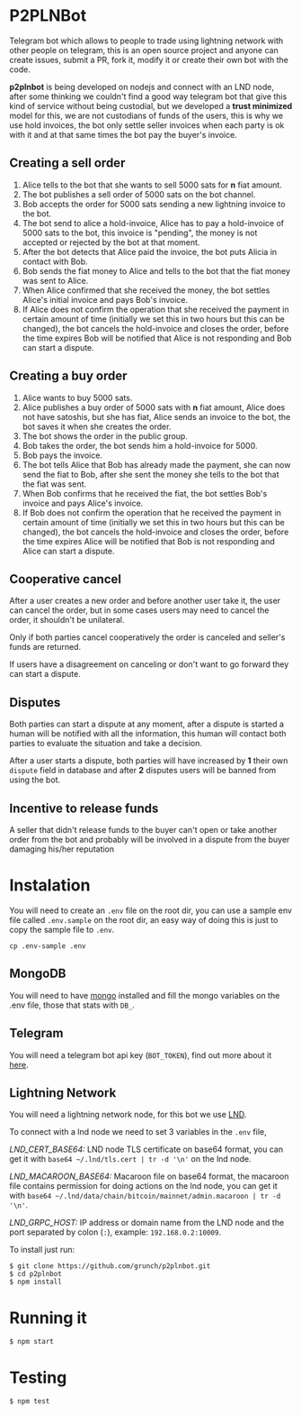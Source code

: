 # P2PLNBot
Telegram bot which allows to people to trade using lightning network with other people on telegram, this is an open source project and anyone can create issues, submit a PR, fork it, modify it or create their own bot with the code.

**p2plnbot** is being developed on nodejs and connect with an LND node, after some thinking we couldn't find a good way telegram bot that give this kind of service without being custodial, but we developed a **trust minimized** model for this, we are not custodians of funds of the users, this is why we use hold invoices, the bot only settle seller invoices when each party is ok with it and at that same times the bot pay the buyer's invoice.

## Creating a sell order
1. Alice tells to the bot that she wants to sell 5000 sats for **n** fiat amount.
2. The bot publishes a sell order of 5000 sats on the bot channel.
3. Bob accepts the order for 5000 sats sending a new lightning invoice to the bot.
4. The bot send to alice a hold-invoice, Alice has to pay a hold-invoice of 5000 sats to the bot, this invoice is "pending", the money is not accepted or rejected by the bot at that moment.
5. After the bot detects that Alice paid the invoice, the bot puts Alicia in contact with Bob.
6. Bob sends the fiat money to Alice and tells to the bot that the fiat money was sent to Alice.
7. When Alice confirmed that she received the money, the bot settles Alice's initial invoice and pays Bob's invoice.
8. If Alice does not confirm the operation that she received the payment in certain amount of time (initially we set this in two hours but this can be changed), the bot cancels the hold-invoice and closes the order, before the time expires Bob will be notified that Alice is not responding and Bob can start a dispute.

## Creating a buy order
1. Alice wants to buy 5000 sats.
2. Alice publishes a buy order of 5000 sats with **n** fiat amount, Alice does not have satoshis, but she has fiat, Alice sends an invoice to the bot, the bot saves it when she creates the order.
3. The bot shows the order in the public group.
4. Bob takes the order, the bot sends him a hold-invoice for 5000.
5. Bob pays the invoice.
6. The bot tells Alice that Bob has already made the payment, she can now send the fiat to Bob, after she sent the money she tells to the bot that the fiat was sent.
7. When Bob confirms that he received the fiat, the bot settles Bob's invoice and pays Alice's invoice.
8. If Bob does not confirm the operation that he received the payment in certain amount of time (initially we set this in two hours but this can be changed), the bot cancels the hold-invoice and closes the order, before the time expires Alice will be notified that Bob is not responding and Alice can start a dispute.

## Cooperative cancel
After a user creates a new order and before another user take it, the user can cancel the order, but in some cases users may need to cancel the order, it shouldn't be unilateral.

Only if both parties cancel cooperatively the order is canceled and seller's funds are returned.

If users have a disagreement on canceling or don't want to go forward they can start a dispute.

## Disputes
Both parties can start a dispute at any moment, after a dispute is started a human will be notified with all the information, this human will contact both parties to evaluate the situation and take a decision.

After a user starts a dispute, both parties will have increased by **1** their own `dispute` field in database and after **2** disputes users will be banned from using the bot.

## Incentive to release funds
A seller that didn't release funds to the buyer can't open or take another order from the bot and probably will be involved in a dispute from the buyer damaging his/her reputation

# Instalation
You will need to create an `.env` file on the root dir, you can use a sample env file called `.env.sample` on the root dir, an easy way of doing this is just to copy the sample file to `.env`.

```
cp .env-sample .env
```

## MongoDB
You will need to have [mongo](https://www.mongodb.com) installed and fill the mongo variables on the .env file, those that stats with `DB_`.

## Telegram
You will need a telegram bot api key (`BOT_TOKEN`), find out more about it [here](https://core.telegram.org/bots/).

## Lightning Network
You will need a lightning network node, for this bot we use [LND](https://github.com/lightningnetwork/lnd/).

To connect with a lnd node we need to set 3 variables in the `.env` file,

*LND_CERT_BASE64:* LND node TLS certificate on base64 format, you can get it with `base64 ~/.lnd/tls.cert | tr -d '\n'` on the lnd node.

*LND_MACAROON_BASE64:* Macaroon file on base64 format, the macaroon file contains permission for doing actions on the lnd node, you can get it with `base64 ~/.lnd/data/chain/bitcoin/mainnet/admin.macaroon | tr -d '\n'`.

*LND_GRPC_HOST:* IP address or domain name from the LND node and the port separated by colon (`:`), example: `192.168.0.2:10009`.

To install just run:
```
$ git clone https://github.com/grunch/p2plnbot.git
$ cd p2plnbot
$ npm install
```
# Running it
```
$ npm start
```
# Testing
```
$ npm test
```
